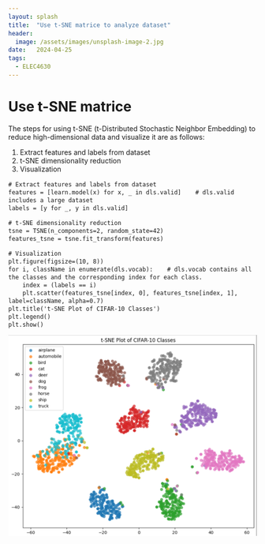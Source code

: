 ```yaml
---
layout: splash
title:  "Use t-SNE matrice to analyze dataset"
header:
  image: /assets/images/unsplash-image-2.jpg
date:   2024-04-25
tags: 
  - ELEC4630
---
```

# Use t-SNE matrice

The steps for using t-SNE (t-Distributed Stochastic Neighbor Embedding) to reduce high-dimensional data and visualize it are as follows:

1. Extract features and labels from dataset
2. t-SNE dimensionality reduction
3. Visualization

```console
# Extract features and labels from dataset
features = [learn.model(x) for x, _ in dls.valid]    # dls.valid includes a large dataset
labels = [y for _, y in dls.valid]
```

```console
# t-SNE dimensionality reduction
tsne = TSNE(n_components=2, random_state=42)
features_tsne = tsne.fit_transform(features)
```

```console
# Visualization
plt.figure(figsize=(10, 8))
for i, className in enumerate(dls.vocab):    # dls.vocab contains all the classes and the corresponding index for each class.
    index = (labels == i)
    plt.scatter(features_tsne[index, 0], features_tsne[index, 1], label=className, alpha=0.7)
plt.title('t-SNE Plot of CIFAR-10 Classes')
plt.legend()
plt.show()
```

![Alt text](/assets/images/t-SNE-matrix.png)

